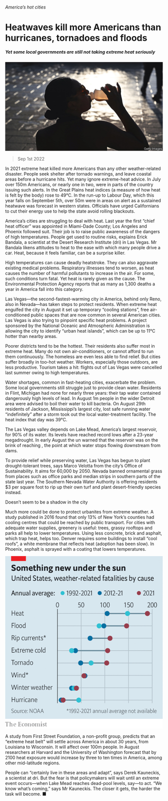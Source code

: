 ###### America’s hot cities

# Heatwaves kill more Americans than hurricanes, tornadoes and floods 

##### Yet some local governments are still not taking extreme heat seriously 

![image](images/20220903_USP002.jpg) 

> Sep 1st 2022 

In 2021 extreme heat killed more Americans than any other weather-related disaster. People seek shelter after tornado warnings, and leave coastal areas before a hurricane hits. Yet many ignore extreme-heat advice. In July over 150m Americans, or nearly one in two, were in parts of the country issuing such alerts. In the Great Plains heat indices (a measure of how heat is felt by the body) rose to 49°C. In the run-up to Labour Day, which this year falls on September 5th, over 50m were in areas on alert as a sustained heatwave was forecast in western states. Officials have urged Californians to cut their energy use to help the state avoid rolling blackouts.

America’s cities are struggling to deal with heat. Last year the first “chief heat officer” was appointed in Miami-Dade County; Los Angeles and Phoenix followed suit. Their job is to raise public awareness of the dangers of high temperatures. People get used to routine risks, explains Erick Bandala, a scientist at the Desert Research Institute (dri) in Las Vegas. Mr Bandala likens attitudes to heat to the ease with which many people drive a car. Heat, because it feels familiar, can be a surprise killer. 

High temperatures can cause deadly heatstroke. They can also aggravate existing medical problems. Respiratory illnesses tend to worsen, as heat causes the number of harmful pollutants to increase in the air. For some, such conditions turn fatal. Yet heat is rarely given as the cause. The Environmental Protection Agency reports that as many as 1,300 deaths a year in America fall into this category.

Las Vegas—the second-fastest-warming city in America, behind only Reno, also in Nevada—has taken steps to protect residents. When extreme heat engulfed the city in August it set up temporary “cooling stations”, free air-conditioned public spaces that are now common in several American cities. Las Vegas is also trying to pinpoint specific heat problems. A project sponsored by the National Oceanic and Atmospheric Administration is allowing the city to identify “urban heat islands”, which can be up to 11°C hotter than nearby areas.

Poorer districts tend to be the hottest. Their residents also suffer most in extreme heat. Many do not own air-conditioners, or cannot afford to run them continuously. The homeless are even less able to find relief. But cities suffer broadly in too-hot weather. Workers, especially those outdoors, are less productive. Tourism takes a hit: flights out of Las Vegas were cancelled last summer owing to high temperatures.

Water shortages, common in fast-heating cities, exacerbate the problem. Some local governments still struggle just to provide clean water. Residents in Flint, Michigan had none for nearly three years: their tap water contained dangerously high levels of lead. In August 1m people in the wider Detroit area were advised to boil their water to kill bacteria. On August 29th residents of Jackson, Mississippi’s largest city, lost safe running water “indefinitely” after a storm took out the local water-treatment facility. The heat index that day was 39°C.

The Las Vegas valley depends on Lake Mead, America’s largest reservoir, for 90% of its water. Its levels have reached record lows after a 23-year megadrought. In early August the un warned that the reservoir was on the brink of reaching , the point at which water stops flowing downstream from dams.

To provide relief while preserving water, Las Vegas has begun to plant drought-tolerant trees, says Marco Velotta from the city’s Office of Sustainability. It aims for 60,000 by 2050. Nevada banned ornamental grass from places such as office parks and median strips in southern parts of the state last year. The Southern Nevada Water Authority is offering residents $3 per square foot to rip up their own turf and plant desert-friendly species instead.

Doesn’t seem to be a shadow in the city

Much more could be done to protect urbanites from extreme weather. A study published in 2016 found that only 13% of New York’s counties had cooling centres that could be reached by public transport. For cities with adequate water supplies, greenery is useful: trees, grassy rooftops and parks all help to lower temperatures. Using less concrete, brick and asphalt, which trap heat, helps too. Denver requires some buildings to install “cool roofs”, a white membrane that reflects heat (adoption has been slow). In Phoenix, asphalt is sprayed with a coating that lowers temperatures.

![image](images/20220903_USC696.png) 


A study from First Street Foundation, a non-profit group, predicts that an “extreme heat belt” will settle across America in about 30 years, from Louisiana to Wisconsin. It will affect over 100m people. In August researchers at Harvard and the University of Washington forecast that by 2100 heat exposure would increase by three to ten times in America, among other mid-latitude regions.

People can “certainly live in these areas and adapt”, says Derek Kauneckis, a scientist at dri. But the fear is that policymakers will wait until an extreme event occurs—when Lake Mead reaches dead-pool levels, say—to act. “We know what’s coming,” says Mr Kauneckis. The closer it gets, the harder the task will become. ■



